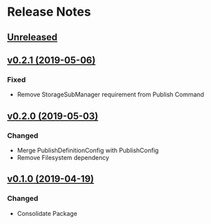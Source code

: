 # Release Notes

## [Unreleased](https://github.com/ixocreate/application/compare/0.2.1...develop)

## [v0.2.1 (2019-05-06)](https://github.com/ixocreate/application/compare/0.2.0...0.2.1)
### Fixed
- Remove StorageSubManager requirement from Publish Command

## [v0.2.0 (2019-05-03)](https://github.com/ixocreate/application/compare/0.1.0...0.2.0)
### Changed
- Merge PublishDefinitionConfig with PublishConfig
- Remove Filesystem dependency

## [v0.1.0 (2019-04-19)](https://github.com/ixocreate/application/compare/master...0.1.0)
### Changed
- Consolidate Package
